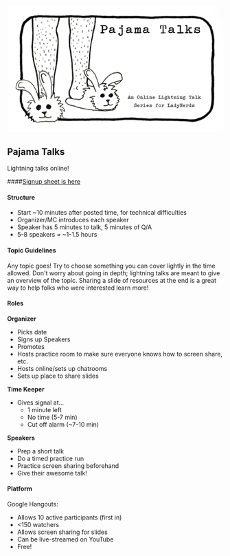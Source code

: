 ![image](images/pajamaTalkBunniesBlankSmall.jpg)

## Pajama Talks
Lightning talks online!

####[Signup sheet is here](https://docs.google.com/spreadsheets/d/1F-n4ua5IgaMGLXtsIOAM_GaCH7J-Ltd70wo3FmxDd5U/edit?usp=sharing)

#### Structure

- Start ~10 minutes after posted time, for technical difficulties
- Organizer/MC introduces each speaker
- Speaker has 5 minutes to talk, 5 minutes of Q/A
- 5-8 speakers = ~1-1.5 hours

#### Topic Guidelines

Any topic goes! Try to choose something you can cover lightly in the time allowed. Don't worry about going in depth; lightning talks are meant to give an overview of the topic. Sharing a slide of resources at the end is a great way to help folks who were interested learn more!

#### Roles

**Organizer**
- Picks date
- Signs up Speakers
- Promotes
- Hosts practice room to make sure everyone knows how to screen share, etc.
- Hosts online/sets up chatrooms
- Sets up place to share slides

**Time Keeper**
- Gives signal at...
    - 1 minute left
    - No time (5-7 min)
    - Cut off alarm (~7-10 min)

**Speakers**
- Prep a short talk
- Do a timed practice run
- Practice screen sharing beforehand
- Give their awesome talk!

#### Platform

Google Hangouts:
- Allows 10 active participants (first in)
- <150 watchers
- Allows screen sharing for slides
- Can be live-streamed on YouTube
- Free!


